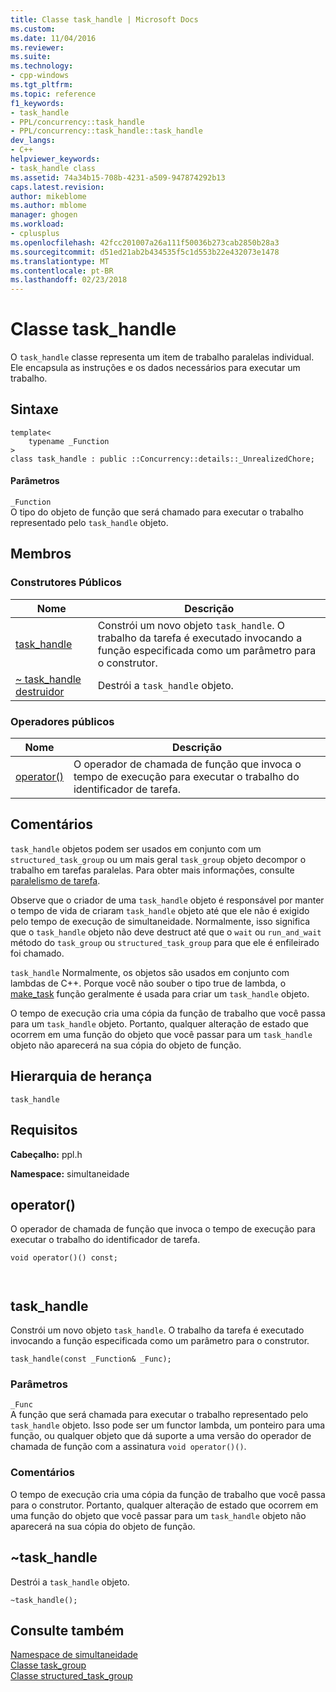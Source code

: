 ```yaml
---
title: Classe task_handle | Microsoft Docs
ms.custom: 
ms.date: 11/04/2016
ms.reviewer: 
ms.suite: 
ms.technology:
- cpp-windows
ms.tgt_pltfrm: 
ms.topic: reference
f1_keywords:
- task_handle
- PPL/concurrency::task_handle
- PPL/concurrency::task_handle::task_handle
dev_langs:
- C++
helpviewer_keywords:
- task_handle class
ms.assetid: 74a34b15-708b-4231-a509-947874292b13
caps.latest.revision: 
author: mikeblome
ms.author: mblome
manager: ghogen
ms.workload:
- cplusplus
ms.openlocfilehash: 42fcc201007a26a111f50036b273cab2850b28a3
ms.sourcegitcommit: d51ed21ab2b434535f5c1d553b22e432073e1478
ms.translationtype: MT
ms.contentlocale: pt-BR
ms.lasthandoff: 02/23/2018
---
```

# <a name="taskhandle-class"></a>Classe task_handle
O `task_handle` classe representa um item de trabalho paralelas individual. Ele encapsula as instruções e os dados necessários para executar um trabalho.  
  
## <a name="syntax"></a>Sintaxe  
  
```  
template<
    typename _Function  
>  
class task_handle : public ::Concurrency::details::_UnrealizedChore;  
```  
  
#### <a name="parameters"></a>Parâmetros  
 `_Function`  
 O tipo do objeto de função que será chamado para executar o trabalho representado pelo `task_handle` objeto.  
  
## <a name="members"></a>Membros  
  
### <a name="public-constructors"></a>Construtores Públicos  
  
|Nome|Descrição|  
|----------|-----------------|  
|[task_handle](#ctor)|Constrói um novo objeto `task_handle`. O trabalho da tarefa é executado invocando a função especificada como um parâmetro para o construtor.|  
|[~ task_handle destruidor](#dtor)|Destrói a `task_handle` objeto.|  
  
### <a name="public-operators"></a>Operadores públicos  
  
|Nome|Descrição|  
|----------|-----------------|  
|[operator()](#task_handle__operator_call)|O operador de chamada de função que invoca o tempo de execução para executar o trabalho do identificador de tarefa.|  
  
## <a name="remarks"></a>Comentários  
 `task_handle` objetos podem ser usados em conjunto com um `structured_task_group` ou um mais geral `task_group` objeto decompor o trabalho em tarefas paralelas. Para obter mais informações, consulte [paralelismo de tarefa](../../../parallel/concrt/task-parallelism-concurrency-runtime.md).  
  
 Observe que o criador de uma `task_handle` objeto é responsável por manter o tempo de vida de criaram `task_handle` objeto até que ele não é exigido pelo tempo de execução de simultaneidade. Normalmente, isso significa que o `task_handle` objeto não deve destruct até que o `wait` ou `run_and_wait` método do `task_group` ou `structured_task_group` para que ele é enfileirado foi chamado.  
  
 `task_handle` Normalmente, os objetos são usados em conjunto com lambdas de C++. Porque você não souber o tipo true de lambda, o [make_task](concurrency-namespace-functions.md#make_task) função geralmente é usada para criar um `task_handle` objeto.  
  
 O tempo de execução cria uma cópia da função de trabalho que você passa para um `task_handle` objeto. Portanto, qualquer alteração de estado que ocorrem em uma função do objeto que você passar para um `task_handle` objeto não aparecerá na sua cópia do objeto de função.  
  
## <a name="inheritance-hierarchy"></a>Hierarquia de herança  
 `task_handle`  
  
## <a name="requirements"></a>Requisitos  
 **Cabeçalho:** ppl.h  
  
 **Namespace:** simultaneidade  
  
##  <a name="task_handle__operator_call"></a> operator() 

 O operador de chamada de função que invoca o tempo de execução para executar o trabalho do identificador de tarefa.  
  
```  
void operator()() const;

 
```  
  
##  <a name="task_handle__ctor"></a> task_handle 

 Constrói um novo objeto `task_handle`. O trabalho da tarefa é executado invocando a função especificada como um parâmetro para o construtor.  
  
```  
task_handle(const _Function& _Func);
```  
  
### <a name="parameters"></a>Parâmetros  
 `_Func`  
 A função que será chamada para executar o trabalho representado pelo `task_handle` objeto. Isso pode ser um functor lambda, um ponteiro para uma função, ou qualquer objeto que dá suporte a uma versão do operador de chamada de função com a assinatura `void operator()()`.  
  
### <a name="remarks"></a>Comentários  
 O tempo de execução cria uma cópia da função de trabalho que você passa para o construtor. Portanto, qualquer alteração de estado que ocorrem em uma função do objeto que você passar para um `task_handle` objeto não aparecerá na sua cópia do objeto de função.  
  
##  <a name="dtor"></a> ~task_handle 

 Destrói a `task_handle` objeto.  
  
```  
~task_handle();
```  
  
## <a name="see-also"></a>Consulte também  
 [Namespace de simultaneidade](concurrency-namespace.md)   
 [Classe task_group](task-group-class.md)   
 [Classe structured_task_group](structured-task-group-class.md)
